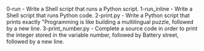 0-run - Write a Shell script that runs a Python script.
1-run_inline - Write a Shell script that runs Python code.
2-print.py - Write a Python script that prints exactly "Programming is like building a multilingual puzzle, followed by a new line.
3-print_number.py - Complete a source code in order to print the integer stored in the variable number, followed by Battery street, followed by a new line.
